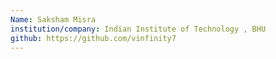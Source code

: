 ```yaml
---
Name: Saksham Misra
institution/company: Indian Institute of Technology , BHU 
github: https://github.com/vinfinity7
---
```

